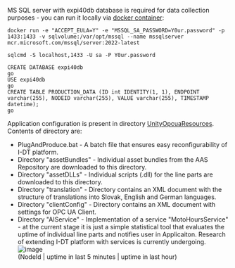 MS SQL server with expi40db database is required for data collection purposes - you can run it locally via <a href="https://hub.docker.com/r/microsoft/mssql-server">docker container</a>:
```
docker run -e "ACCEPT_EULA=Y" -e "MSSQL_SA_PASSWORD=Y0ur.password" -p 1433:1433 -v sqlvolume:/var/opt/mssql --name mssqlserver mcr.microsoft.com/mssql/server:2022-latest

sqlcmd -S localhost,1433 -U sa -P Y0ur.password

CREATE DATABASE expi40db
go
USE expi40db
go
CREATE TABLE PRODUCTION_DATA (ID int IDENTITY(1, 1), ENDPOINT varchar(255), NODEID varchar(255), VALUE varchar(255), TIMESTAMP datetime);
go
```

Application configuration is present in directory <a href="https://github.com/FEI-thridos/EXPI40-Application/tree/main/UnityOpcuaResources">UnityOpcuaResources</a>.</br>
Contents of directory are:
- PlugAndProduce.bat - A batch file that ensures easy reconfigurability of I-DT platform.
- Directory "assetBundles" - Individual asset bundles from the AAS Repository are downloaded to this directory.
- Directory "assetDLLs" - Individual scripts (.dll) for the line parts are downloaded to this directory.
- Directory "translation" - Directory contains an XML document with the structure of translations into Slovak, English and German languages.
- Directory "clientConfig" - Directory contains an XML document with settings for OPC UA Client.
- Directory "AIService" - Implementation of a service "MotoHoursService" - at the current stage it is just a simple statistical tool that evaluates the uptime of individual line parts and notifies user in Applicaiton. Research of extending I-DT platform with services is currently undergoing.</br>
![image](https://github.com/user-attachments/assets/1f4e881c-e05d-45f6-bfc8-783310561a41)</br>
(NodeId | uptime in last 5 minutes | uptime in last hour)
